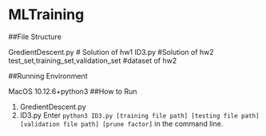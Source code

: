 # MLTraining

##File Structure

GredientDescent.py  # Solution of hw1
ID3.py #Solution of hw2
test_set,training_set,validation_set #dataset of hw2

##Running Environment

MacOS 10.12.6+python3
##How to Run

1. GredientDescent.py
2. ID3.py
Enter `python3 ID3.py [training file path] [testing file path] [validation file path] [prune factor]` in the command line.
